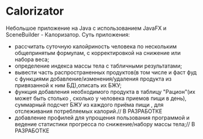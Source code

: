 # Calorizator
Небольшое приложение на Java с использованием JavaFX и SceneBuilder - Калоризатор.
Суть приложения:
- рассчитать суточную калойриность человека по нескольким общепринятым формулам, с корректировкой на снижение или набора веса;
- определение индекса массы тела с табличными результатами;
- вывести часть распространенных продуктов(в том числе и фаст фуд с функциями добавление/изменения/удаления продукта из привязанной к ним БД),описать их БЖУ;
- функция добавления необходимого продукта в таблицу "Рацион"(их может быть столько , сколько у человека приемов пищи в день), 
суммарный подсчет БЖУ из каждого приёма пищи , для отслеживания потребляемых калорий.// В РАЗРАБОТКЕ
- добавление профилей для упрощения пользования программой и ведение статистики прогресса по снижение/набору массы тела;// В РАЗРАБОТКЕ

